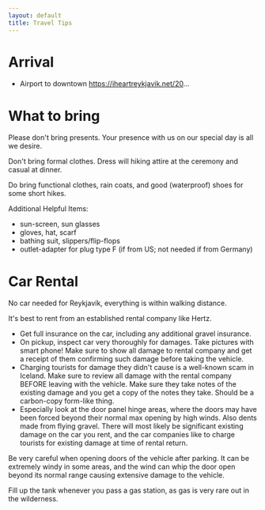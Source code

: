 ```yaml
---
layout: default
title: Travel Tips
---
```




# Arrival
* Airport to downtown https://iheartreykjavik.net/20...




# What to bring
Please don't bring presents. Your presence with us on our special day is all we desire.

Don't bring formal clothes. Dress will hiking attire at the ceremony and casual at dinner. 

Do bring functional clothes, rain coats, and good (waterproof) shoes for some short hikes.

Additional Helpful Items:
* sun-screen, sun glasses
* gloves, hat, scarf
* bathing suit, slippers/flip-flops
* outlet-adapter for plug type F (if from US; not needed if from Germany)

# Car Rental
No car needed for Reykjavík, everything is within walking distance.

It's best to rent from an established rental company like Hertz.
* Get full insurance on the car, including any additional gravel insurance.
* On pickup, inspect car very thoroughly for damages. Take pictures with smart phone! Make sure to show all damage to 
  rental company and get a receipt of them confirming such damage before taking the vehicle.
* Charging tourists for damage they didn't cause is a well-known scam in Iceland. Make sure to review all damage with 
  the rental company BEFORE leaving with the vehicle. Make sure they take notes of the existing damage and you get a 
  copy of the notes they take. Should be a carbon-copy form-like thing.
* Especially look at the door panel hinge areas, where the doors may have been forced beyond their normal max opening by
  high winds. Also dents made from flying gravel. There will most likely be significant existing damage on the car you 
  rent, and the car companies like to charge tourists for existing damage at time of rental return.

Be very careful when opening doors of the vehicle after parking. It can be extremely windy in some areas, and the wind
can whip the door open beyond its normal range causing extensive damage to the vehicle.

Fill up the tank whenever you pass a gas station, as gas is very rare out in the wilderness.
